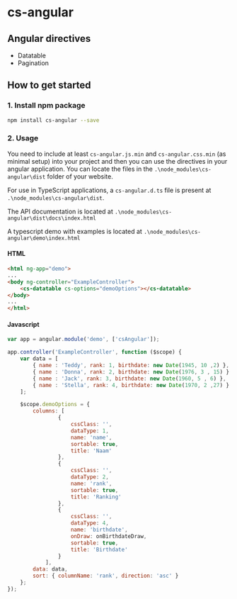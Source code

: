 # cs-angular

## Angular directives

- Datatable
- Pagination

## How to get started

### 1. Install npm package

```bash
npm install cs-angular --save 
```

### 2. Usage

You need to include at least ``cs-angular.js.min`` and  ``cs-angular.css.min`` (as minimal setup) into your project and then you can use the directives in your angular application. You can locate the files in the ``.\node_modules\cs-angular\dist`` folder of your website.

For use in TypeScript applications, a ``cs-angular.d.ts`` file is present at ``.\node_modules\cs-angular\dist``.

The API documentation is located at ``.\node_modules\cs-angular\dist\docs\index.html``

A typescript demo with examples is located at ``.\node_modules\cs-angular\demo\index.html``

#### HTML

```html
<html ng-app="demo">
...
<body ng-controller="ExampleController">
    <cs-datatable cs-options="demoOptions"></cs-datatable>
</body>
...
</html>
```

#### Javascript

```javascript
var app = angular.module('demo', ['csAngular']);

app.controller('ExampleController', function ($scope) {
	var data = [
        { name : 'Teddy', rank: 1, birthdate: new Date(1945, 10 ,2) },
        { name : 'Donna', rank: 2, birthdate: new Date(1976, 3 , 15) },
        { name : 'Jack', rank: 3, birthdate: new Date(1960, 5 , 6) },
        { name : 'Stella', rank: 4, birthdate: new Date(1970, 2 ,27) }
    ];

    $scope.demoOptions = {
        columns: [
                {
                    cssClass: '',
                    dataType: 1,
                    name: 'name',
                    sortable: true,
                    title: 'Naam'
                },
                {
                    cssClass: '',
                    dataType: 2,
                    name: 'rank',
                    sortable: true,
                    title: 'Ranking'
                },
                {
                    cssClass: '',
                    dataType: 4,
                    name: 'birthdate',
                    onDraw: onBirthdateDraw,
                    sortable: true,
                    title: 'Birthdate'
                }
            ],
        data: data,
        sort: { columnName: 'rank', direction: 'asc' }
    };
});

```